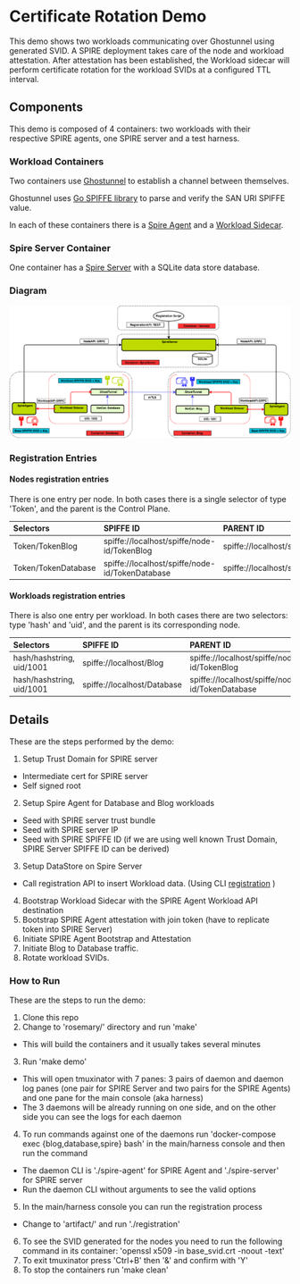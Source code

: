 #  Certificate Rotation Demo

This demo shows two workloads communicating over Ghostunnel using generated SVID. A SPIRE deployment takes care of the 
node and workload attestation. After attestation has been established, the Workload sidecar will perform certificate rotation 
for the workload SVIDs at a configured TTL interval.

## Components

This demo is composed of 4 containers: two workloads with their respective SPIRE agents, one SPIRE server and a 
test harness.

### Workload Containers

Two containers use [Ghostunnel](https://github.com/spiffe/ghostunnel) to establish a channel between 
themselves.

Ghostunnel uses [Go SPIFFE library](https://github.com/spiffe/go-spiffe) to parse and verify the SAN URI SPIFFE value.

In each of these containers there is a [Spire Agent](https://github.com/spiffe/sri/cmd/spire-agent) and a [Workload Sidecar](https://github.com/spiffe/spiffe-example/rosemary/build/tools/sidecar).

### Spire Server Container

One container has a [Spire Server](https://github.com/spiffe/sri/cmd/spire-server) with a SQLite data store database.


### Diagram

![GitHub Logo](rosemary_release.png)

### Registration Entries

#### Nodes registration entries

There is one entry per node. In both cases there is a single selector of type 'Token', and the parent is the Control Plane.

| Selectors | SPIFFE ID | PARENT ID |
| :------ | :----- | :----------- |
| Token/TokenBlog  |  spiffe://localhost/spiffe/node-id/TokenBlog | spiffe://localhost/spiffe/cp |  
| Token/TokenDatabase | spiffe://localhost/spiffe/node-id/TokenDatabase | spiffe://localhost/spiffe/cp |  


#### Workloads registration entries

There is also one entry per workload. In both cases there are two selectors: type 'hash' and 'uid', and the parent is its corresponding node.

| Selectors | SPIFFE ID | PARENT ID |
| :------ | :----- | :----------- |
| hash/hashstring, uid/1001  | spiffe://localhost/Blog  | spiffe://localhost/spiffe/node-id/TokenBlog |  
| hash/hashstring, uid/1001  | spiffe://localhost/Database   | spiffe://localhost/spiffe/node-id/TokenDatabase |  


## Details

These are the steps performed by the demo:

1. Setup Trust Domain for SPIRE server
- Intermediate cert for SPIRE server
- Self signed root 
2. Setup Spire Agent for Database and Blog workloads
- Seed with SPIRE server trust bundle
- Seed with SPIRE server IP 
- Seed with SPIRE SPIFFE ID (if we are using well known Trust Domain, SPIRE Server SPIFFE ID can be derived)
3. Setup DataStore on Spire Server
- Call registration API to insert Workload data. (Using CLI [registration](/build/tools/registration) ) 
4. Bootstrap Workload Sidecar with the SPIRE Agent Workload API destination 
5. Bootstrap SPIRE Agent attestation with join token (have to replicate token into SPIRE Server)
6. Initiate SPIRE Agent Bootstrap and Attestation 
7. Initiate Blog to Database traffic.
8. Rotate workload SVIDs.

### How to Run

These are the steps to run the demo:

1. Clone this repo
2. Change to 'rosemary/' directory and run 'make'
- This will build the containers and it usually takes several minutes
3. Run 'make demo'
- This will open tmuxinator with 7 panes: 3 pairs of daemon and daemon log panes (one pair for SPIRE Server
and two pairs for the SPIRE Agents) and one pane for the main console (aka harness)
- The 3 daemons will be already running on one side, and on the other side you can see the logs for each daemon
4. To run commands against one of the daemons run 'docker-compose exec {blog,database,spire} bash' in the main/harness console and then run the command
- The daemon CLI is './spire-agent' for SPIRE Agent and './spire-server' for SPIRE server
- Run the daemon CLI without arguments to see the valid options
5. In the main/harness console you can run the registration process
- Change to 'artifact/' and run './registration'
6. To see the SVID generated for the nodes you need to run the following command in its container: 'openssl x509 -in base_svid.crt -noout -text'
6. To exit tmuxinator press 'Ctrl+B' then '&' and confirm with 'Y'
7. To stop the containers run 'make clean'